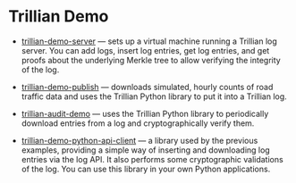 # Trillian Demo

* [trillian-demo-server](https://github.com/projectsbyif/trillian-demo-server) — sets up a virtual machine running a Trillian log server. You can add logs, insert log entries, get log entries, and get proofs about the underlying Merkle tree to allow verifying the integrity of the log.

* [trillian-demo-publish](https://github.com/projectsbyif/trillian-demo-publish) — downloads simulated, hourly counts of road traffic data and uses the Trillian Python library to put it into a Trillian log.

* [trillian-audit-demo](https://github.com/projectsbyif/trillian-demo-audit) — uses the Trillian Python library to periodically download entries from a log and cryptographically verify them.

* [trillian-demo-python-api-client](https://github.com/projectsbyif/trillian-demo-python-api-client) — a library used by the previous examples, providing a simple way of inserting and downloading log entries via the log API. It also performs some cryptographic validations of the log. You can use this library in your own Python applications.
